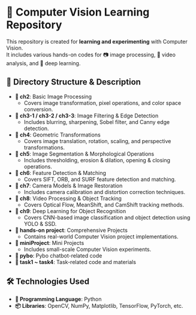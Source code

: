 # 🚀 Computer Vision Learning Repository  

This repository is created for **learning and experimenting** with Computer Vision.  
It includes various hands-on codes for 📷 image processing, 🎥 video analysis, and 🧠 deep learning.  

## 📂 Directory Structure & Description  

- **📌 ch2**: Basic Image Processing  
  - Covers image transformation, pixel operations, and color space conversion.  
- **📌 ch3-1 / ch3-2 / ch3-3**: Image Filtering & Edge Detection  
  - Includes blurring, sharpening, Sobel filter, and Canny edge detection.  
- **📌 ch4**: Geometric Transformations  
  - Covers image translation, rotation, scaling, and perspective transformations.  
- **📌 ch5**: Image Segmentation & Morphological Operations  
  - Includes thresholding, erosion & dilation, opening & closing operations.  
- **📌 ch6**: Feature Detection & Matching  
  - Covers SIFT, ORB, and SURF feature detection and matching.  
- **📌 ch7**: Camera Models & Image Restoration  
  - Includes camera calibration and distortion correction techniques.  
- **📌 ch8**: Video Processing & Object Tracking  
  - Covers Optical Flow, MeanShift, and CamShift tracking methods.  
- **📌 ch9**: Deep Learning for Object Recognition  
  - Covers CNN-based image classification and object detection using YOLO & SSD.  
- **📌 hands-on project**: Comprehensive Projects  
  - Contains real-world Computer Vision project implementations.  
- **📌 miniProject**: Mini Projects  
  - Includes small-scale Computer Vision experiments.  
- **📌 pybo**: Pybo chatbot-related code  
- **📌 task1 ~ task4**: Task-related code and materials  

## 🛠 Technologies Used  

- **📝 Programming Language**: Python  
- **📦 Libraries**: OpenCV, NumPy, Matplotlib, TensorFlow, PyTorch, etc.
